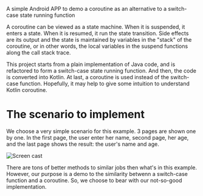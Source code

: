 A simple Android APP to demo a coroutine as an alternative to a switch-case state running function

A coroutine can be viewed as a state machine. When it is suspended, it enters a state.
When it is resumed, it run the state transition. Side effects are its output and the state
is maintained by variables in the "stack" of the coroutine, or in other words, the local variables in the
suspend functions along the call stack trace.

This project starts from a plain implementation of Java code, and is refactored to form a switch-case state running function.
And then, the code is converted into Kotlin. At last, a coroutine is used instead of the switch-case function.
Hopefully, it may help to give some intuition to understand Kotlin coroutine.

The scenario to implement
=========================

We choose a very simple scenario for this example. 3 pages are shown one by one.
In the first page, the user enter her name, second page, her age, and the last page
shows the result: the user's name and age.

![Screen cast](https://github.com/juchen/CoroutineDemo/blob/document/screencast.gif)

There are tons of better methods to similar jobs then what's in this example.
However, our purpose is a demo to the similarity betwenn a switch-case function and a coroutine.
So, we choose to bear with our not-so-good implementation.

